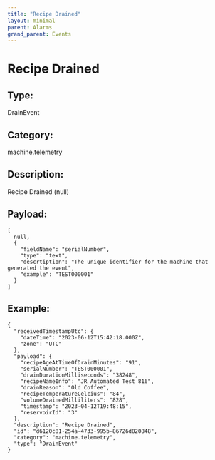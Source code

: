 ```yaml
---
title: "Recipe Drained"
layout: minimal
parent: Alarms
grand_parent: Events
---
```


# Recipe Drained

## Type:

DrainEvent

## Category:

machine.telemetry

## Description: 

Recipe Drained (null)

## Payload:

```
[
  null,
  {
    "fieldName": "serialNumber",
    "type": "text",
    "descrtiption": "The unique identifier for the machine that generated the event",
    "example": "TEST000001"
  }
]
```

## Example:

```
{
  "receivedTimestampUtc": {
    "dateTime": "2023-06-12T15:42:18.000Z",
    "zone": "UTC"
  },
  "payload": {
    "recipeAgeAtTimeOfDrainMinutes": "91",
    "serialNumber": "TEST000001",
    "drainDurationMilliseconds": "38248",
    "recipeNameInfo": "JR Automated Test 816",
    "drainReason": "Old Coffee",
    "recipeTemperatureCelcius": "84",
    "volumeDrainedMilliliters": "828",
    "timestamp": "2023-04-12T19:48:15",
    "reservoirId": "3"
  },
  "description": "Recipe Drained",
  "id": "d6120c81-254a-4733-995b-86726d820848",
  "category": "machine.telemetry",
  "type": "DrainEvent"
}
```

